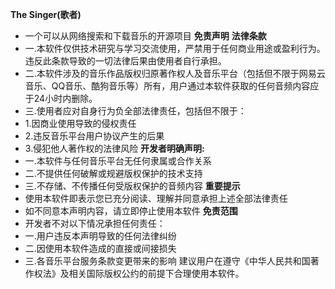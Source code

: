 **The Singer(歌者)**
- 一个可以从网络搜索和下载音乐的开源项目
**免责声明**
**法律条款**
- 一.本软件仅供技术研究与学习交流使用，严禁用于任何商业用途或盈利行为。违反此条款导致的一切法律后果由使用者自行承担。
- 二.本软件涉及的音乐作品版权归原著作权人及音乐平台（包括但不限于网易云音乐、QQ音乐、酷狗音乐等）所有，用户通过本软件获取的任何音频内容应于24小时内删除。
- 三.使用者应对自身行为负全部法律责任，包括但不限于：
- 1.因商业使用导致的侵权责任
- 2.违反音乐平台用户协议产生的后果
- 3.侵犯他人著作权的法律风险
**开发者明确声明:**
- 一.本软件与任何音乐平台无任何隶属或合作关系
- 二.不提供任何破解或规避版权保护的技术支持
- 三.不存储、不传播任何受版权保护的音频内容
**重要提示**
- 使用本软件即表示您已充分阅读、理解并同意承担上述全部法律责任
- 如不同意本声明内容，请立即停止使用本软件
**免责范围**
- 开发者不对以下情况承担任何责任：
- 一.用户违反本声明导致的任何法律纠纷
- 二.因使用本软件造成的直接或间接损失
- 三.各音乐平台服务条款变更带来的影响
建议用户在遵守《中华人民共和国著作权法》及相关国际版权公约的前提下合理使用本软件。
